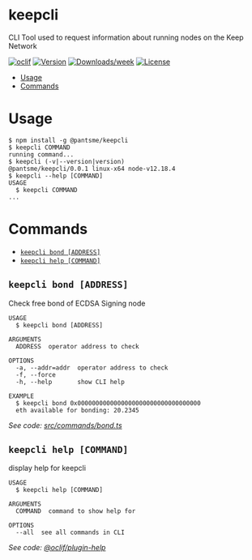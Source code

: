 keepcli
=======

CLI Tool used to request information about running nodes on the Keep Network

[![oclif](https://img.shields.io/badge/cli-oclif-brightgreen.svg)](https://oclif.io)
[![Version](https://img.shields.io/npm/v/keepcli.svg)](https://npmjs.org/package/keepcli)
[![Downloads/week](https://img.shields.io/npm/dw/keepcli.svg)](https://npmjs.org/package/keepcli)
[![License](https://img.shields.io/npm/l/keepcli.svg)](https://github.com/afmsavage/keepcli/blob/master/package.json)

<!-- toc -->
* [Usage](#usage)
* [Commands](#commands)
<!-- tocstop -->
# Usage
<!-- usage -->
```sh-session
$ npm install -g @pantsme/keepcli
$ keepcli COMMAND
running command...
$ keepcli (-v|--version|version)
@pantsme/keepcli/0.0.1 linux-x64 node-v12.18.4
$ keepcli --help [COMMAND]
USAGE
  $ keepcli COMMAND
...
```
<!-- usagestop -->
# Commands
<!-- commands -->
* [`keepcli bond [ADDRESS]`](#keepcli-bond-address)
* [`keepcli help [COMMAND]`](#keepcli-help-command)

## `keepcli bond [ADDRESS]`

Check free bond of ECDSA Signing node

```
USAGE
  $ keepcli bond [ADDRESS]

ARGUMENTS
  ADDRESS  operator address to check

OPTIONS
  -a, --addr=addr  operator address to check
  -f, --force
  -h, --help       show CLI help

EXAMPLE
  $ keepcli bond 0x0000000000000000000000000000000000
  eth available for bonding: 20.2345
```

_See code: [src/commands/bond.ts](https://github.com/afmsavage/keepcli/blob/v0.0.1/src/commands/bond.ts)_

## `keepcli help [COMMAND]`

display help for keepcli

```
USAGE
  $ keepcli help [COMMAND]

ARGUMENTS
  COMMAND  command to show help for

OPTIONS
  --all  see all commands in CLI
```

_See code: [@oclif/plugin-help](https://github.com/oclif/plugin-help/blob/v3.2.0/src/commands/help.ts)_
<!-- commandsstop -->
